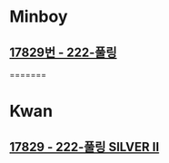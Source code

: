 # Minboy
## [17829번 - 222-풀링](https://www.acmicpc.net/problem/17829)
=======
# Kwan 
## [17829 - 222-풀링 SILVER II](https://www.acmicpc.net/problem/17829)

